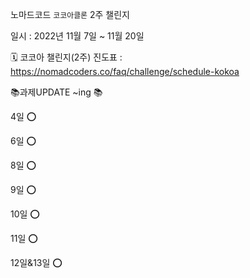 노마드코드 `코코아클론` 2주 챌린지

일시 : 2022년 11월 7일 ~ 11월 20일


🗓 코코아 챌린지(2주) 진도표 : https://nomadcoders.co/faq/challenge/schedule-kokoa


📚과제UPDATE ~ing 📚

4일 ⭕

6일 ⭕

8일 ⭕

9일 ⭕

10일 ⭕

11일 ⭕

12일&13일 ⭕


